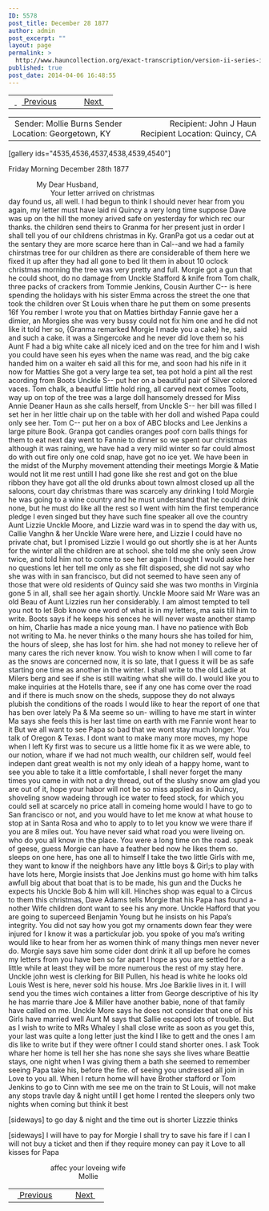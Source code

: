 ```yaml
---
ID: 5578
post_title: December 28 1877
author: admin
post_excerpt: ""
layout: page
permalink: >
  http://www.hauncollection.org/exact-transcription/version-ii-series-iv/december-28-1877/
published: true
post_date: 2014-04-06 16:48:55
---
```

<table style="width: 100%;" align="center">
<tbody>
<tr>
<td width="50%"> <a href="http://www.hauncollection.org/version-2/version-ii-series-iv/august-27-1877/"> <img src="https://lh3.googleusercontent.com/-EFJpxxNiPNw/VqgtWBCZrMI/AAAAAAAAAFU/WfY4lPFWWkg/s800-Ic42/Soeb-Plain-Arrows-8-10px.png" alt="" width="10" height="10" /> Previous</a></td>
<td style="text-align: right;"><a href="http://www.hauncollection.org/version-2/version-ii-series-iv/january-30-1878/">Next <img src="https://lh3.googleusercontent.com/-67k0cYlpXHw/VqgtWKz1MXI/AAAAAAAAAFU/k9PW_Piyurk/s800-Ic42/Soeb-Plain-Arrows-5-10px.png" alt="" width="10" height="10" /></a></td>
</tr>
</tbody>
</table>
<table style="width: 100%;" align="center">
<tbody>
<tr>
<td width="50%"> Sender: Mollie Burns
Sender Location: Georgetown, KY</td>
<td style="text-align: right;">Recipient: John J Haun
Recipient Location: Quincy, CA</td>
</tr>
</tbody>
</table>
[gallery ids="4535,4536,4537,4538,4539,4540"]

Friday Morning December 28th 1877
<div style="text-indent: 4em;">My Dear Husband,</div>
<div style="text-indent: 6em;">Your letter arrived on christmas</div>
day found us, all well. I had begun to think I should never
hear from you again, my letter must have laid ni Quincy
a very long time suppose Dave was up on the hill the
money arived safe on yesterday for which rec our thanks. the
children send theirs to Granma for her present just in order
I shall tell you of our childrens christmas in Ky. GranPa
got us a cedar out at the sentary they are more scarce here than in Cal--and we had a
family chirstmas tree for our children as there are considerable
of them here we fixed it up after they had all
gone to bed lit them in about 10 oclock christmas
morning the tree was very pretty and full. Morgie got
a gun that he could shoot, do no damage from Unckle
Stafford &amp; knife from Tom chalk, three packs of crackers
from Tommie Jenkins, Cousin Aurther C-- is here spending
the holidays with his sister Emma across the street
the one that took the children over St Louis when
thare he put them on some presents 16f You rember
I wrote you that on Matties birthday Fannie gave her
a dimier, an Morgies she was very bussy could not
fix him one and he did not like it told her
so, {Granma remarked Morgie I made you a
cake} he, said and such a cake. it was a
Singercoke and he never did love
them so his Aunt F had a big white cake all
nicely iced and on the tree for him and I
wish you could have seen his eyes when the name
was read, and the big cake handed him
on a waiter eh said all this for me, and soon
had his nife in it now for Matties
She got a very large tea set, tea pot hold a pint all
the rest acording from Boots Unckle S-- put her
on a beautiful pair of Silver colored vaces. Tom
chalk, a beautful little hold ring, all carved
next comes Toots, way up on top of the tree was
a large doll hansomely dressed for Miss Annie
Deaner Haun as she calls herself, from Unckle S--
her bill was filled I set her in her little chair
up on the table with her doll and wished Papa
could only see her. Tom C-- put her on a box
of ABC blocks and Lee Jenkins a large piture
Book. Granpa got candies oranges poof corn
balls things for them to eat next day went
to Fannie to dinner so we spent our christmas although
it was raining, we have had a very mild winter
so far could almost do with out fire only one
cold snap, have got no ice yet. We have been
in the midst of the Murphy movement attending
their meetings Morgie &amp; Matie would not lit me rest
untill I had gone like she rest and got on
the blue ribbon they have got all the old
drunks about town almost closed up all the
saloons, court day christmas thare was scarcely
any drinking I told Morgie he was going to a wine country
and he must understand that he could drink none, but
he must do like all the rest so I went with him the
first temperance pledge I even singed but they have
such fine speaker all ove the country Aunt Lizzie
Unckle Moore, and Lizzie ward was in to spend
the day with us, Callie Vanghn &amp; her Unckle
Ware were here, and Lizzie I could have no
private chat, but I promised Lizzie I would
go out shortly she is at her Aunts for the winter
all the children are at school. she told me she only
seen Jrow twice, and told him not to come to
see her again I thought I would aske her
no questions let her tell me only as she filt
disposed, she did not say who she was with
in san francisco, but did not seemed to have
seen any of those that were old residents of Quincy
said she was two months in Virginia gone 5
in all, shall see her again shortly. Unckle Moore said
Mr Ware was an old Beau of Aunt Lizzies run
her considerably. I am almost tempted to tell
you not to let Bob know one word of what
is in my letters, ma sais till him to write. Boots
says if he keeps his sences he will never waste
another stamp on him, Charlie has made a nice
young man. I have no patience with Bob not
writing to Ma. he never thinks o the many hours she
has toiled for him, the hours of sleep, she has lost
for him. she had not money to relieve her of many
cares the rich never know. You wish to know when I will come
to far as the snows are concerned now, it is so late, that
I guess it will be as safe starting one time as another
in the winter. I shall write to the old Ladie at Milers
berg and see if she is still waiting what she will
do. I would like you to make inquiries at the Hotells
thare, see if any one has come over the road and
if there is much snow on the sheds, suppose
they do not always plubish the conditions of the
roads I would like to hear the report of one
that has ben over lately Pa &amp; Ma seeme so un-
willing to have me start in winter Ma says she
feels this is her last time on earth with me
Fannie wont hear to it But we all want to
see Papa so bad that we wont stay much
longer. You talk of Oregon &amp; Texas. I dont want
to make many more moves, my hope when I left
Ky first was to secure us a little home fix it
as we were able, to our notion, whare if we had not
much wealth, our children self, would feel indepen
dant great wealth is not my only ideah of
a happy home, want to see you able to take it a
little comfortable, I shall never forget the many
times you came in with not a dry thread, out
of the slushy snow am glad you are out of it,
hope your habor will not be so miss applied as
in Quincy, shoveling snow wadeing through ice
water to feed stock, for which you could sell
at scarcely no price atall in comeing home would
I have to go to San francisco or not, and
you would have to let me know at what
house to stop at in Santa Rosa and who to
apply to to let you know we were thare
if you are 8 miles out. You have never said
what road you were liveing on. who do you
all know in the place. You were a long
time on the road. speak of geese, guess Morgie
can have a feather bed now he likes them so.
sleeps on one here, has one all to himself I
take the two little Girls with me, they want
to know if the neighbors have any little
boys &amp; Girl;s to play with have lots here, Morgie
insists that Joe Jenkins must go home with
him talks awfull big about that boat
that is to be made, his gun and the
Ducks he expects his Unckle Bob &amp; him
will kill. Hinches shop was equal to a
Circus to them this christmas, Dave Adams
tells Morgie that his Papa has found a-
nother Wife children dont want to see
his any more. Unckle Hafford that
you are going to superceed Benjamin Young
but he insists on his Papa’s integrity. You
did not say how you got my ornaments down
fear they were injured for I know it was
a partickular job. you spoke of you ma’s
writing would like to hear from her as
women think of many things men never
never do. Morgie says save him some cider
dont drink it all up before he comes
my letters from you have ben so far apart I
hope as you are settled for a little while at least
they will be more numerous the rest of
my stay here. Unckle john west is clerking for
Bill Pullen, his head is white he looks old Louis
West is here, never sold his house. Mrs Joe
Barklie lives in it. I will send you the
times wich containes a litter from George
descriptive of his lty he has marrie thare
Joe &amp; Miller have another babie, none of that
family have called on me. Unckle More says
he does not consider that one of his Girls have
married well Aunt M says that Sallie escaped
lots of trouble. But as I wish to write
to MRs Whaley I shall close write as
soon as you get this, your last was quite
a long letter just the kind I like to gett
and the ones I am dis like to write but
if they were oftner I could stand shorter
ones. I ask Took whare her home is tell her
she has none she says she lives whare Beattie
stays, one night when I was giving them
a bath she seemed to remember seeing
Papa take his, before the fire. of seeing
you undressed all join in Love to you
all. When I return home will have Brother
stafford or Tom Jenkins to go to Cinn
with me see me on the train to St Louis, will
not make any stops travle day &amp; night untill
I get home I rented the sleepers only
two nights when coming but think it best

[sideways]
to go day &amp; night and the time out is shorter Lizzzie thinks

[sideways]
I will have to pay for Morgie I shall try to save his
fare if I can I will not buy a ticket and then
if they require money can pay it
Love to all kisses for Papa
<div style="text-indent: 6em;">affec your loveing wife</div>
<div style="text-indent: 10em;">Mollie</div>

<table style="width: 100%;" align="center">
<tbody>
<tr>
<td width="50%"> <a href="http://www.hauncollection.org/version-2/version-ii-series-iv/august-27-1877/"> <img src="https://lh3.googleusercontent.com/-EFJpxxNiPNw/VqgtWBCZrMI/AAAAAAAAAFU/WfY4lPFWWkg/s800-Ic42/Soeb-Plain-Arrows-8-10px.png" alt="" width="10" height="10" /> Previous</a></td>
<td style="text-align: right;"><a href="http://www.hauncollection.org/version-2/version-ii-series-iv/january-30-1878/">Next <img src="https://lh3.googleusercontent.com/-67k0cYlpXHw/VqgtWKz1MXI/AAAAAAAAAFU/k9PW_Piyurk/s800-Ic42/Soeb-Plain-Arrows-5-10px.png" alt="" width="10" height="10" /></a></td>
</tr>
</tbody>
</table>